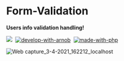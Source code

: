 # Form-Validation

**Users info validation handling!**

[![](https://img.shields.io/badge/License-MIT-critical?style=plastic&logo=appveyor)](https://github.com/ArnobMahmud/Form-Validation/blob/master/LICENSE)&nbsp; 
[![develop-with-arnob](https://img.shields.io/badge/Develop%20with-Arnob%20Mahmud-1f425f.svg?style=plastic&logo=visual-studio-code&logoColor=007ACC&labelColor=ffb3ad)](https://github.com/ArnobMahmud/)&nbsp;
[![made-with-php](https://img.shields.io/badge/Made%20with-PHP-1f425f.svg?style=plastic&logo=php&color=yellow&logoColor=777BB4&labelColor=f7eef1)](https://jquery.com/)

![Web capture_3-4-2021_162212_localhost](https://user-images.githubusercontent.com/60808266/113475662-da19dd00-9498-11eb-9a53-95336661c40c.jpeg)
